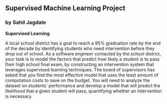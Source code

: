 
## Supervised Machine Learning Project

### by Sahil Jagdale


**Supervised Learning**

A local school district has a goal to reach a 95% graduation rate by the end of the decade by identifying students who need intervention before they drop out of school. As a software engineer contacted by the school district, your task is to model the factors that predict how likely a student is to pass their high school final exam, by constructing an intervention system that leverages supervised learning techniques. The board of supervisors has asked that you find the most effective model that uses the least amount of computation costs to save on the budget. You will need to analyze the dataset on students' performance and develop a model that will predict the likelihood that a given student will pass, quantifying whether an intervention is necessary.


